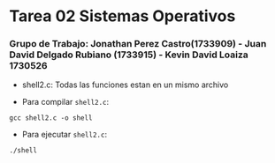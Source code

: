 # Tarea 02 Sistemas Operativos
### Grupo de Trabajo: Jonathan Perez Castro(1733909) - Juan David Delgado Rubiano (1733915) - Kevin David Loaiza 1730526
*  shell2.c: Todas las funciones estan en un mismo archivo

- Para compilar `shell2.c`: 
``` 
gcc shell2.c -o shell
``` 
- Para ejecutar `shell2.c`: 
``` 
./shell
```
